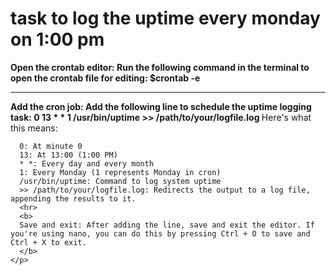 <!DOCTIPE html>
<html>
  <head>
  </head>
  <body>
    <h1> task to log the uptime every monday on 1:00 pm </h1>
    <p>
      <b> Open the crontab editor: Run the following command in the terminal to open the crontab file for editing: </b>
       <strong>$crontab -e</strong>
      <hr>
      <b>Add the cron job: Add the following line to schedule the uptime logging task: </b>
      <strong> 0 13 * * 1 /usr/bin/uptime >> /path/to/your/logfile.log </strong>
      Here's what this means:

      0: At minute 0
      13: At 13:00 (1:00 PM)
      * *: Every day and every month
      1: Every Monday (1 represents Monday in cron)
      /usr/bin/uptime: Command to log system uptime
      >> /path/to/your/logfile.log: Redirects the output to a log file, appending the results to it.
      <hr>
      <b>
      Save and exit: After adding the line, save and exit the editor. If you're using nano, you can do this by pressing Ctrl + O to save and Ctrl + X to exit.
      </b>
    </p>
  </body>
</html>  
